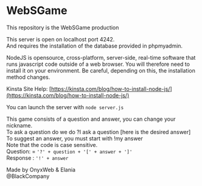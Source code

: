 # WebSGame

This repository is the WebSGame production  

This server is open on localhost port 4242.  
And requires the installation of the database provided in phpmyadmin.  

NodeJS is opensource, cross-platform, server-side, real-time software that runs javascript code outside of a web browser. You will therefore need to install it on your environment. Be careful, depending on this, the installation method changes.  

Kinsta Site Help: [https://kinsta.com/blog/how-to-install-node-js/](https://kinsta.com/blog/how-to-install-node-js/)  

  

You can launch the server with ```node server.js```  
  
This game consists of a question and answer, you can change your nickname.  
To ask a question do we do ?I ask a question [here is the desired answer]  
To suggest an answer, you must start with !my answer  
Note that the code is case sensitive.  
Question: = ```'?' + question + '[' + answer + ']'```  
Response : ```'!' + answer ```  

Made by OnyxWeb & Elania   
@BlackCompany
